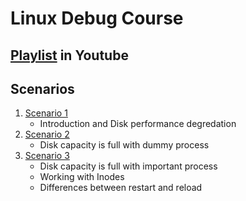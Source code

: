 # Linux Debug Course 

## [Playlist](https://www.youtube.com/playlist?list=PLRMCwJJwWR1DiUU4AQv5XzYrXUHLpiTI_) in Youtube 

## Scenarios 

1. [Scenario 1](https://youtu.be/WUPz1lO9qCI)
   - Introduction and Disk performance degredation
2. [Scenario 2](https://youtu.be/_MbsGaTxx_s)
   - Disk capacity is full with dummy process
3. [Scenario 3](https://youtu.be/FA8ov9aMoJ0)
   - Disk capacity is full with important process
   - Working with Inodes
   - Differences between restart and reload
